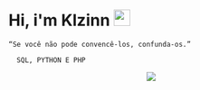 # Hi, i'm Klzinn <img src="https://github.com/TheDudeThatCode/TheDudeThatCode/blob/master/Assets/Earth.gif" width="29px">

```“Se você não pode convencê-los, confunda-os.”```

```   SQL, PYTHON E PHP ```

<p align="center">
  <img align="center" src="https://github-readme-stats.vercel.app/api/?username=klzin&show_icons=true&title_color=94fcff&icon_color=79ff97&text_color=fe9fe6&bg_color=151515" />
</p>
